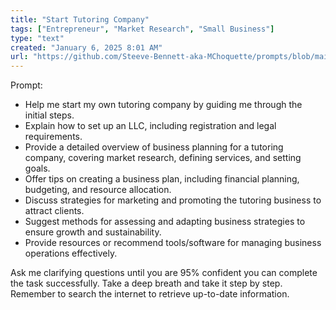 ```yaml
---
title: "Start Tutoring Company"
tags: ["Entrepreneur", "Market Research", "Small Business"]
type: "text"
created: "January 6, 2025 8:01 AM"
url: "https://github.com/Steeve-Bennett-aka-MChoquette/prompts/blob/main/start_tutoring_company.md"
---
```


Prompt:

- Help me start my own tutoring company by guiding me through the initial steps.
- Explain how to set up an LLC, including registration and legal requirements.
- Provide a detailed overview of business planning for a tutoring company, covering market research, defining services, and setting goals.
- Offer tips on creating a business plan, including financial planning, budgeting, and resource allocation.
- Discuss strategies for marketing and promoting the tutoring business to attract clients.
- Suggest methods for assessing and adapting business strategies to ensure growth and sustainability.
- Provide resources or recommend tools/software for managing business operations effectively.

Ask me clarifying questions until you are 95% confident you can complete the task successfully. Take a deep breath and take it step by step. Remember to search the internet to retrieve up-to-date information.